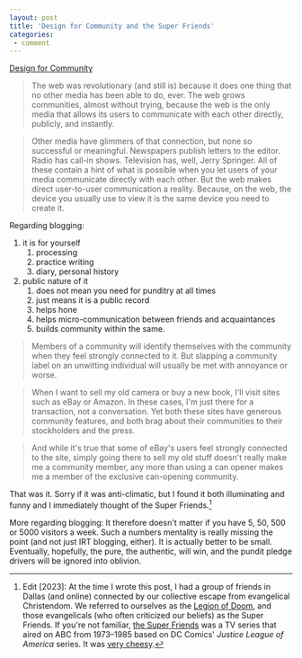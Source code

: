 ```yaml
---
layout: post
title: 'Design for Community and the Super Friends'
categories:
 - comment
---
```



[Design for Community](https://www.oreilly.com/library/view/design-for-community/0735710759/)


> The web was revolutionary (and still is) because it does one thing that no other media has been able to do, ever. The web grows communities, almost without trying, because the web is the only media that allows its users to communicate with each other directly, publicly, and instantly.

> Other media have glimmers of that connection, but none so successful or meaningful. Newspapers publish letters to the editor. Radio has call-in shows. Television has, well, Jerry Springer. All of these contain a hint of what is possible when you let users of your media communicate directly with each other. But the web makes direct user-to-user communication a reality. Because, on the web, the device you usually use to view it is the same device you need to create it.

Regarding blogging: 

1. it is for yourself 
   1. processing
   2. practice writing 
   3. diary, personal history 
2. public nature of it 
   1. does not mean you need for punditry at all times
   2. just means it is a public record
   3. helps hone
   4. helps micro-communication between friends and acquaintances
   5. builds community within the same.

> Members of a community will identify themselves with the community when they feel strongly connected to it. But slapping a community label on an unwitting individual will usually be met with annoyance or worse.

> When I want to sell my old camera or buy a new book, I'll visit sites such as eBay or Amazon. In these cases, I'm just there for a transaction, not a conversation. Yet both these sites have generous community features, and both brag about their communities to their stockholders and the press.

> And while it's true that some of eBay's users feel strongly connected to the site, simply going there to sell my old stuff doesn't really make me a community member, any more than using a can opener makes me a member of the exclusive can-opening community.

That was it. Sorry if it was anti-climatic, but I found it both illuminating and funny and I immediately thought of the Super Friends.[^1]

More regarding blogging: It therefore doesn't matter if you have 5, 50, 500 or 5000 visitors a week. Such a numbers mentality is really missing the point (and not just IRT blogging, either). It is actually better to be small. Eventually, hopefully, the pure, the authentic, will win, and the pundit pledge drivers will be ignored into oblivion.

[^1]: Edit [2023]: At the time I wrote this post, I had a group of friends in Dallas (and online) connected by our collective escape from evangelical Christendom. We referred to ourselves as the [Legion of Doom](https://en.wikipedia.org/wiki/Legion_of_Doom), and those evangelicals (who often criticized our beliefs) as the Super Friends. If you're not familiar, [the Super Friends](https://en.wikipedia.org/wiki/Super_Friends) was a TV series that aired on ABC from 1973–1985 based on DC Comics' _Justice League of America_ series. It was [very cheesy](https://www.youtube.com/watch?v=uNCUb0ah32s).
